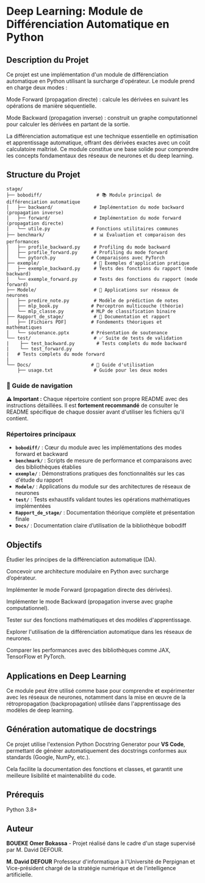 # Deep Learning: Module de Différenciation Automatique en Python

## Description du Projet

Ce projet est une implémentation d'un module de différenciation automatique en Python utilisant la surcharge d'opérateur. Le module prend en charge deux modes :

Mode Forward (propagation directe) : calcule les dérivées en suivant les opérations de manière séquentielle.

Mode Backward (propagation inverse) : construit un graphe computationnel pour calculer les dérivées en partant de la sortie.

La différenciation automatique est une technique essentielle en optimisation et apprentissage automatique, offrant des dérivées exactes avec un coût calculatoire maîtrisé. Ce module constitue une base solide pour comprendre les concepts fondamentaux des réseaux de neurones et du deep learning.

## Structure du Projet

```
stage/
├── bobodiff/                    # 📚 Module principal de différenciation automatique
│   ├── backward/               # Implémentation du mode backward (propagation inverse)
│   ├── forward/                # Implémentation du mode forward (propagation directe)
│   └── utile.py               # Fonctions utilitaires communes
├── benchmark/                  # 📊 Évaluation et comparaison des performances
│   ├── profile_backward.py     # Profiling du mode backward
│   ├── profile_forward.py      # Profiling du mode forward
│   └── pytorch.py             # Comparaisons avec PyTorch
├── exemple/                    # 🧪 Exemples d'application pratique
│   ├── exemple_backward.py     # Tests des fonctions du rapport (mode backward)
│   └── exemple_forward.py      # Tests des fonctions du rapport (mode forward)
├── Modele/                     # 🧠 Applications sur réseaux de neurones
│   ├── predire_note.py         # Modèle de prédiction de notes
│   ├── mlp_book.py            # Perceptron multicouche (théorie)
│   └── mlp_classe.py          # MLP de classification binaire
├── Rapport_de_stage/           # 📄 Documentation et rapport
│   ├── [Fichiers PDF]         # Fondements théoriques et mathématiques
│   └── soutenance.pptx        # Présentation de soutenance
└── test/                       # ✅ Suite de tests de validation
|    ├── test_backward.py        # Tests complets du mode backward
|    └── test_forward.py 
|   # Tests complets du mode forward
|
└── Docs/                      # 🐍 Guide d'utilisation
    ├── usage.txt               # Guide pour les deux modes 
```

### 📖 Guide de navigation

**⚠️ Important :** Chaque répertoire contient son propre README avec des instructions détaillées. Il est **fortement recommandé** de consulter le README spécifique de chaque dossier avant d'utiliser les fichiers qu'il contient.

### Répertoires principaux

- **`bobodiff/`** : Cœur du module avec les implémentations des modes forward et backward
- **`benchmark/`** : Scripts de mesure de performance et comparaisons avec des bibliothèques établies
- **`exemple/`** : Démonstrations pratiques des fonctionnalités sur les cas d'étude du rapport
- **`Modele/`** : Applications du module sur des architectures de réseaux de neurones
- **`test/`** : Tests exhaustifs validant toutes les opérations mathématiques implémentées
- **`Rapport_de_stage/`** : Documentation théorique complète et présentation finale
- **`Docs/`** : Documentation claire d’utilisation de la bibliothèque bobodiff



## Objectifs

Étudier les principes de la différenciation automatique (DA).

Concevoir une architecture modulaire en Python avec surcharge d’opérateur.

Implémenter le mode Forward (propagation directe des dérivées).

Implémenter le mode Backward (propagation inverse avec graphe computationnel).

Tester sur des fonctions mathématiques et des modèles d'apprentissage.

Explorer l'utilisation de la différenciation automatique dans les réseaux de neurones.

Comparer les performances avec des bibliothèques comme JAX, TensorFlow et PyTorch.

## Applications en Deep Learning

Ce module peut être utilisé comme base pour comprendre et expérimenter avec les réseaux de neurones, notamment dans la mise en œuvre de la rétropropagation (backpropagation) utilisée dans l'apprentissage des modèles de deep learning.

## Génération automatique de docstrings

Ce projet utilise l'extension Python Docstring Generator pour **VS Code**, permettant de générer automatiquement des docstrings conformes aux standards (Google, NumPy, etc.).

Cela facilite la documentation des fonctions et classes, et garantit une meilleure lisibilité et maintenabilité du code.

## Prérequis

Python 3.8+

## Auteur

**BOUEKE Omer Bokassa** - Projet réalisé dans le cadre d'un stage supervisé par M. David DEFOUR.

**M. David DEFOUR**
Professeur d'informatique à l'Université de Perpignan et Vice-président chargé de la stratégie numérique et de l'intelligence artificielle.

